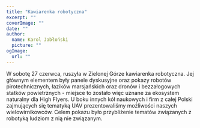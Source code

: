 ```yaml
---
title: "Kawiarenka robotyczna"
excerpt: ""
coverImage: ""
date: ""
author:
  name: Karol Jabłoński
  picture: ""
ogImage:
  url: ""
---
```


W sobotę 27 czerwca, ruszyła w Zielonej Górze kawiarenka robotyczna. Jej głównym elementem były panele dyskusyjne oraz pokazy robotów pirotechnicznych, łazików marsjańskich oraz dronów i bezzałogowych statków powietrznych - miejsce to zostało więc uznane za ekosystem naturalny dla High Flyers. U boku innych kół naukowych i firm z całej Polski zajmujących się tematyką UAV prezentowaliśmy możliwości naszych wielowirnikowców. Celem pokazu było przybliżenie tematów związanych z robotyką ludziom z nią nie związanym.